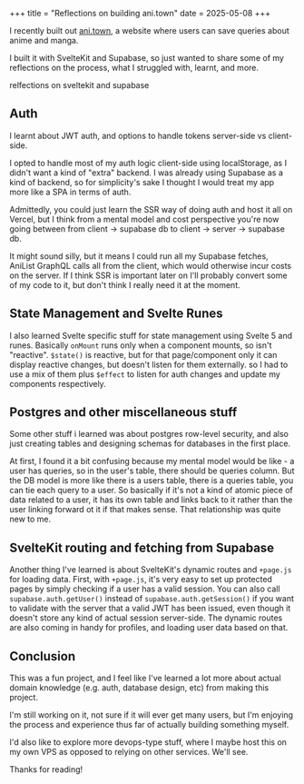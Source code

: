 +++
title = "Reflections on building ani.town"
date = 2025-05-08
+++

I recently built out [ani.town](https://ani.town), a website where users can save queries about anime and manga.

I built it with SvelteKit and Supabase, so just wanted to share some of my reflections on the process, what I struggled with, learnt, and more.

relfections on sveltekit and supabase


## Auth

I learnt about JWT auth, and options to handle tokens server-side vs client-side.

I opted to handle most of my auth logic client-side using localStorage, as I didn't want a kind of "extra" backend. I was already using Supabase as a kind of backend, so for simplicity's sake I thought I would treat my app more like a SPA in terms of auth.

Admittedly, you could just learn the SSR way of doing auth and host it all on Vercel, but I think from a mental model and cost perspective you're now going between from client -> supabase db to client -> server -> supabase db.

It might sound silly, but it means I could run all my Supabase fetches, AniList GraphQL calls all from the client, which would otherwise incur costs on the server. If I think SSR is important later on I'll probably convert some of my code to it, but don't think I really need it at the moment.

## State Management and Svelte Runes

I also learned Svelte specific stuff for state management using Svelte 5 and runes. Basically `onMount` runs only when a component mounts, so isn't "reactive". `$state()` is reactive, but for that page/component only it can display reactive changes, but doesn't listen for them externally. so I had to use a mix of them plus `$effect` to listen for auth changes and update my components respectively.

## Postgres and other miscellaneous stuff

Some other stuff i learned was about postgres row-level security, and also just creating tables and designing schemas for databases in the first place.

At first, I found it a bit confusing because my mental model would be like - a user has queries, so in the user's table, there should be queries column. But the DB model is more like there is a users table, there is a queries table, you can tie each query to a user. So basically if it's not a kind of atomic piece of data related to a user, it has its own table and links back to it rather than the user linking forward ot it if that makes sense. That relationship was quite new to me.

## SvelteKit routing and fetching from Supabase

Another thing I've learned is about SvelteKit's dynamic routes and `+page.js` for loading data. First, with `+page.js`, it's very easy to set up protected pages by simply checking if a user has a valid session. You can also call `supabase.auth.getUser()` instead of `supabase.auth.getSession()` if you want to validate with the server that a valid JWT has been issued, even though it doesn't store any kind of actual session server-side. The dynamic routes are also coming in handy for profiles, and loading user data based on that.

## Conclusion

This was a fun project, and I feel like I've learned a lot more about actual domain knowledge (e.g. auth, database design, etc) from making this project.

I'm still working on it, not sure if it will ever get many users, but I'm enjoying the process and experience thus far of actually building something myself.

I'd also like to explore more devops-type stuff, where I maybe host this on my own VPS as opposed to relying on other services. We'll see.

Thanks for reading!

